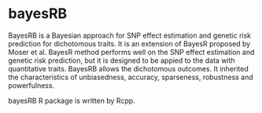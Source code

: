 # bayesRB
BayesRB is a Bayesian approach for SNP effect estimation and genetic risk prediction for dichotomous traits. It is an extension of BayesR proposed by Moser et al. BayesR method performs well on the SNP effect estimation and genetic risk prediction, but it is designed to be appied to the data with quantitative traits. BayesRB allows the dichotomous outcomes. It inherited the characteristics of unbiasedness, accuracy, sparseness, robustness and powerfulness. 

bayesRB R package is written by Rcpp.
